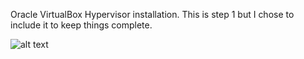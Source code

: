 Oracle VirtualBox Hypervisor installation. This is step 1 but I chose to include it to keep things complete.

![alt text](https://i.imgur.com/C1OK39y.png)

